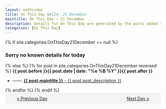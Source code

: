 ```yaml
---
layout: onthisday
title: On This Day &#124; 21 December
maintitle: On This Day — 21 December
description: Details for On This Day are generated by the posts added to the website so the content is subject to changes/updates over time.
categories: [On This Day]
---
```


{% if site.categories.OnThisDay21December == null %}
<h3>Sorry no known details for today</h3>
{% else %}
{% for post in site.categories.OnThisDay21December reversed %}
<strong>{{ post.before }}{{ post.date | date: "%e %B %Y" }}{{ post.after }}</strong>
<ul>
<li> ——: <a class="{{ post.class }}" href="{{ post.url }}"><strong>{{ post.maintitle }}</strong> - {{ post.post_description }}</a></li>
</ul>
{% endfor %}
{% endif %}
<br />
<div style="background-color: #f3f3f3; padding: 10px; border-radius: 5px; text-align: center; display: flex; justify-content: space-evenly;">
<a href="/onthisday/12/12-20">« Previous Day</a>
<span style="visibility:hidden;">[ Visit Leap Year February 29 ]</span>
<a href="/onthisday/12/12-22">Next Day »</a>
</div>
